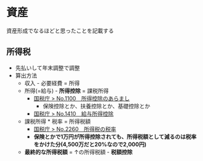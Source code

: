 # 資産
資産形成でなるほどと思ったことを記載する

## 所得税
- 先払いして年末調整で調整
- 算出方法
  - 収入 - 必要経費 = 所得
  - 所得(=給与) - **所得控除** = 課税所得
    - [国税庁 > No.1100 所得控除のあらまし](https://www.nta.go.jp/taxes/shiraberu/taxanswer/shotoku/1100.htm)
      - 保険控除とか、扶養控除とか、基礎控除とか
    - [国税庁 > No.1410 給与所得控除](https://www.nta.go.jp/taxes/shiraberu/taxanswer/shotoku/1410.htm)
  - 課税所得 * 税率 = 所得税額
    - [国税庁 > No.2260 所得税の税率](https://www.nta.go.jp/taxes/shiraberu/taxanswer/shotoku/2260.htm)
    - **保険とかで1万円が所得控除されても、所得税額として減るのは税率をかけた分(4,500万だと20%なので2,000円)**
  - **最終的な所得税額** = ↑の所得税額 - **税額控除**
